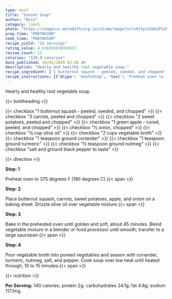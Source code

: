 ```yaml
---
type: post
title: "Sunset Soup"
author: "Nixx"
category: lunch
photo: "https://imagesvc.meredithcorp.io/v3/mm/image?url=https%3A%2F%2Fimages.media-allrecipes.com%2Fuserphotos%2F1105774.jpg"
prep_time: "P0DT0H20M"
cook_time: "P0DT0H55M"
recipe_yield: "12 servings"
rating_value: 4.636363636363637
review_count: 11
calories: "139.9 calories"
date_published: 10/02/2019 03:00 AM
description: "Hearty and healthy root vegetable soup."
recipe_ingredient: ['1 butternut squash - peeled, seeded, and chopped', '3 carrots, peeled and chopped', '2 sweet potatoes, peeled and chopped', '1 green apple - cored, peeled, and chopped', '½ onion, chopped', '¼ cup olive oil', '2 cups vegetable broth', '1 teaspoon ground coriander', '1 teaspoon ground turmeric', '½ teaspoon ground nutmeg', 'salt and ground black pepper to taste']
recipe_instructions: [{'@type': 'HowToStep', 'text': 'Preheat oven to 375 degrees F (190 degrees C).\n'}, {'@type': 'HowToStep', 'text': 'Place butternut squash, carrots, sweet potatoes, apple, and onion on a baking sheet. Drizzle olive oil over vegetable mixture.\n'}, {'@type': 'HowToStep', 'text': 'Bake in the preheated oven until golden and soft, about 45 minutes. Blend vegetable mixture in a blender or food processor until smooth; transfer to a large saucepan.\n'}, {'@type': 'HowToStep', 'text': 'Pour vegetable broth into pureed vegetables and season with coriander, turmeric, nutmeg, salt, and pepper. Cook soup over low heat until heated through, 10 to 15 minutes.\n'}]
---
```


Hearty and healthy root vegetable soup. 

{{< boldheading >}}

{{< checkbox "1  butternut squash - peeled, seeded, and chopped" >}}
{{< checkbox "3  carrots, peeled and chopped" >}}
{{< checkbox "2  sweet potatoes, peeled and chopped" >}}
{{< checkbox "1  green apple - cored, peeled, and chopped" >}}
{{< checkbox "½  onion, chopped" >}}
{{< checkbox "¼ cup olive oil" >}}
{{< checkbox "2 cups vegetable broth" >}}
{{< checkbox "1 teaspoon ground coriander" >}}
{{< checkbox "1 teaspoon ground turmeric" >}}
{{< checkbox "½ teaspoon ground nutmeg" >}}
{{< checkbox "salt and ground black pepper to taste" >}}


{{< direction >}}

**Step: 1**

Preheat oven to 375 degrees F (190 degrees C).{{< span >}}

**Step: 2**

Place butternut squash, carrots, sweet potatoes, apple, and onion on a baking sheet. Drizzle olive oil over vegetable mixture.{{< span >}}

**Step: 3**

Bake in the preheated oven until golden and soft, about 45 minutes. Blend vegetable mixture in a blender or food processor until smooth; transfer to a large saucepan.{{< span >}}

**Step: 4**

Pour vegetable broth into pureed vegetables and season with coriander, turmeric, nutmeg, salt, and pepper. Cook soup over low heat until heated through, 10 to 15 minutes.{{< span >}}

{{< nutrition >}}

**Per Serving:** 140 calories; protein 2g; carbohydrates 24.1g; fat 4.8g; sodium 117.1mg.